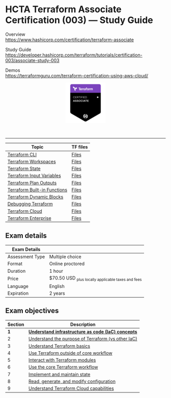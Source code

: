 # HCTA Terraform Associate Certification (003) — Study Guide

Overview  
https://www.hashicorp.com/certification/terraform-associate

Study Guide  
https://developer.hashicorp.com/terraform/tutorials/certification-003/associate-study-003

Demos  
https://terraformguru.com/terraform-certification-using-aws-cloud/

<p align="center">
  <img src="images/hcta-badge.webp" {:height="25%" width="25%"}>
</p>
<br/>

---  

**Topic**	| TF files |
--------- | -------- |
[Terraform CLI](cli/README.md)  | [Files](cli/)  |
[Terraform Workspaces](workspaces/README.md)  | [Files](workspaces/)  |
[Terraform State](state/README.md)  | [Files](state/)  |
[Terraform Input Variables](variables/README.md)  | [Files](variables/)  |
[Terraform Plan Outputs](outputs/README.md)  | [Files](outputs/) |
[Terraform Built-in Functions ](builtins/README.md)  | [Files](builtins/)  |
[Terraform Dynamic Blocks](dynamic/README.md)  | [Files](dynamic/)  |
[Debugging Terraform](debugging/README.md)  | [Files](debugging/)  |
[Terraform Cloud](tfc/README.md)  | [Files](tfc/)  |
[Terraform Enterprise](tfe/README.md)  | [Files](tfe/)  |



## Exam details

Exam Details  |   |
------------- | - |  
Assessment Type	| Multiple choice
Format	| Online proctored
Duration	| 1 hour
Price	| $70.50 USD <sub>plus locally applicable taxes and fees</sub>
Language	| English
Expiration |	2 years

## Exam objectives


Section | Description |
------- | ----------- |  
**1**	| [**Understand infrastructure as code (IaC) concepts**](section1)
2	| [Understand the purpose of Terraform (vs other IaC)](section2)
3	| [Understand Terraform basics](section3)
4	| [Use Terraform outside of core workflow](section4)
5	| [Interact with Terraform modules](section5)
6	| [Use the core Terraform workflow](section6)
7	| [Implement and maintain state](section7)
8	| [Read, generate, and modify configuration](section8)
9	| [Understand Terraform Cloud capabilities](section9)
